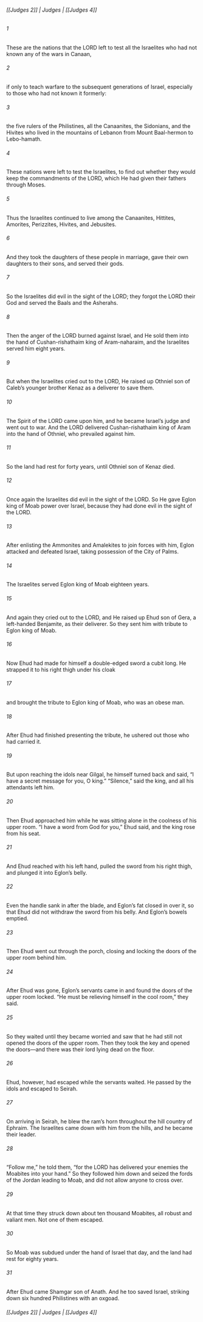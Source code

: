 ###### [[Judges 2]] | Judges | [[Judges 4]]

###### 1
These are the nations that the LORD left to test all the Israelites who had not known any of the wars in Canaan,
###### 2
if only to teach warfare to the subsequent generations of Israel, especially to those who had not known it formerly:
###### 3
the five rulers of the Philistines, all the Canaanites, the Sidonians, and the Hivites who lived in the mountains of Lebanon from Mount Baal-hermon to Lebo-hamath.
###### 4
These nations were left to test the Israelites, to find out whether they would keep the commandments of the LORD, which He had given their fathers through Moses.
###### 5
Thus the Israelites continued to live among the Canaanites, Hittites, Amorites, Perizzites, Hivites, and Jebusites.
###### 6
And they took the daughters of these people in marriage, gave their own daughters to their sons, and served their gods.
###### 7
So the Israelites did evil in the sight of the LORD; they forgot the LORD their God and served the Baals and the Asherahs.
###### 8
Then the anger of the LORD burned against Israel, and He sold them into the hand of Cushan-rishathaim king of Aram-naharaim, and the Israelites served him eight years.
###### 9
But when the Israelites cried out to the LORD, He raised up Othniel son of Caleb’s younger brother Kenaz as a deliverer to save them.
###### 10
The Spirit of the LORD came upon him, and he became Israel’s judge and went out to war. And the LORD delivered Cushan-rishathaim king of Aram into the hand of Othniel, who prevailed against him.
###### 11
So the land had rest for forty years, until Othniel son of Kenaz died.
###### 12
Once again the Israelites did evil in the sight of the LORD. So He gave Eglon king of Moab power over Israel, because they had done evil in the sight of the LORD.
###### 13
After enlisting the Ammonites and Amalekites to join forces with him, Eglon attacked and defeated Israel, taking possession of the City of Palms.
###### 14
The Israelites served Eglon king of Moab eighteen years.
###### 15
And again they cried out to the LORD, and He raised up Ehud son of Gera, a left-handed Benjamite, as their deliverer. So they sent him with tribute to Eglon king of Moab.
###### 16
Now Ehud had made for himself a double-edged sword a cubit long. He strapped it to his right thigh under his cloak
###### 17
and brought the tribute to Eglon king of Moab, who was an obese man.
###### 18
After Ehud had finished presenting the tribute, he ushered out those who had carried it.
###### 19
But upon reaching the idols near Gilgal, he himself turned back and said, “I have a secret message for you, O king.” “Silence,” said the king, and all his attendants left him.
###### 20
Then Ehud approached him while he was sitting alone in the coolness of his upper room. “I have a word from God for you,” Ehud said, and the king rose from his seat.
###### 21
And Ehud reached with his left hand, pulled the sword from his right thigh, and plunged it into Eglon’s belly.
###### 22
Even the handle sank in after the blade, and Eglon’s fat closed in over it, so that Ehud did not withdraw the sword from his belly. And Eglon’s bowels emptied.
###### 23
Then Ehud went out through the porch, closing and locking the doors of the upper room behind him.
###### 24
After Ehud was gone, Eglon’s servants came in and found the doors of the upper room locked. “He must be relieving himself in the cool room,” they said.
###### 25
So they waited until they became worried and saw that he had still not opened the doors of the upper room. Then they took the key and opened the doors—and there was their lord lying dead on the floor.
###### 26
Ehud, however, had escaped while the servants waited. He passed by the idols and escaped to Seirah.
###### 27
On arriving in Seirah, he blew the ram’s horn throughout the hill country of Ephraim. The Israelites came down with him from the hills, and he became their leader.
###### 28
“Follow me,” he told them, “for the LORD has delivered your enemies the Moabites into your hand.” So they followed him down and seized the fords of the Jordan leading to Moab, and did not allow anyone to cross over.
###### 29
At that time they struck down about ten thousand Moabites, all robust and valiant men. Not one of them escaped.
###### 30
So Moab was subdued under the hand of Israel that day, and the land had rest for eighty years.
###### 31
After Ehud came Shamgar son of Anath. And he too saved Israel, striking down six hundred Philistines with an oxgoad.

###### [[Judges 2]] | Judges | [[Judges 4]]
